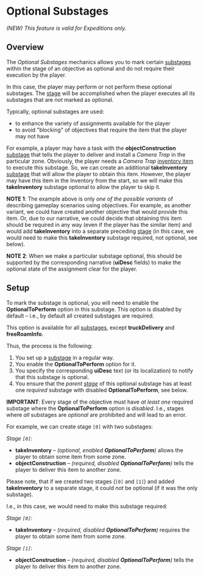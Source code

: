 # Optional Substages

*(NEW) This feature is valid for Expeditions only.*

## Overview
The *Optional Substages* mechanics allows you to mark certain [substages][stages_and_substages] within the stage of an objective as optional and do not require their execution by the player.

In this case, the player may perform or not perform these optional substages. The [stage][stages_and_substages] will be accomplished when the player executes all its substages that are *not* marked as optional. 

Typically, optional substages are used:

-   to enhance the variety of assignments available for the player
-   to avoid "blocking" of objectives that require the item that the player may not have

For example, a player may have a task with the **objectConstruction** [substage][stages_and_substages] that tells the player to deliver and install a *Camera Trap* in the particular zone.  Obviously, the player needs a *Camera Trap* [inventory item][inventory_item] to execute this substage. So, we can create an additional **takeInventory** [substage][stages_and_substages] that will allow the player to obtain this item. However, the player may have this item in the Inventory from the start, so we will make this **takeInventory** substage optional to allow the player to skip it.

**NOTE 1**: The example above is only *one of the possible variants* of describing gameplay scenarios using objectives. For example, as another variant, we could have created another objective that would provide this item. Or, due to our narrative, we could decide that obtaining this item should be required in any way (even if the player has the similar item) and would add **takeInventory** into a separate preceding [stage][stages_and_substages] (in this case, we would need to make this **takeInventory** substage required, not optional, see below).  

**NOTE 2**: When we make a particular substage optional, this should be supported by the corresponding narrative (**uiDesc** fields) to make the optional state of the assignment clear for the player.


## Setup
To mark the substage is optional, you will need to enable the **OptionalToPerform** option in this substage. This option is disabled by default – i.e., by default all created substages are required.

This option is available for all [substages][stages_and_substages], except **truckDelivery** and **freeRoamInfo**.

Thus, the process is the following:

1.  You set up a [substage][stages_and_substages] in a regular way.
2.  You enable the **OptionalToPerform** option for it.
3.  You specify the corresponding **uiDesc** text (or its localization) to notify that this substage is optional.
4.  You ensure that the *parent [stage][stages_and_substages]* of this optional substage has at least one *required* substage with disabled **OptionalToPerform**, see below.

**IMPORTANT**: Every stage of the objective must have *at least one* required substage where the **OptionalToPerform** option is *disabled*. I.e., stages where *all* substages are *optional* are prohibited and will lead to an error.

For example, we can create stage `[0]` with two substages:

*Stage `[0]`:*

-   **takeInventory** – *(optional, enabled **OptionalToPerform**)* allows the player to obtain some item from some zone. 
-   **objectConstruction** – *(required, disabled **OptionalToPerform**)* tells the player to deliver this item to another zone. 

Please note, that if we created two stages (`[0]` and `[1]`) and added **takeInventory** to a separate stage, it could *not* be optional (if it was the only substage). 

I.e., in this case, we would need to make this substage required:

*Stage `[0]`:*

-   **takeInventory** – *(required, disabled **OptionalToPerform**)* requires the player to obtain some item from some zone. 

*Stage `[1]`:*

-   **objectConstruction** – *(required, disabled **OptionalToPerform**)* tells the player to deliver this item to another zone. 



[stages_and_substages]: ./stages/stages_in_expeditions.md
[inventory_item]: ./../../../../custom_gameplay_entities/inventory_items/custom_inventory_items_overview.md